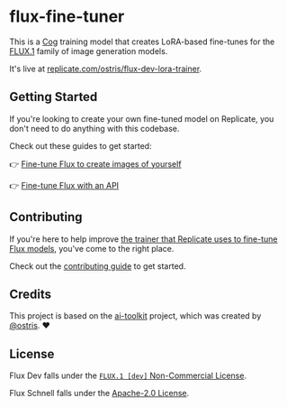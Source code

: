 # flux-fine-tuner

This is a [Cog](https://cog.run) training model that creates LoRA-based fine-tunes for the [FLUX.1](https://replicate.com/blog/flux-state-of-the-art-image-generation) family of image generation models.

It's live at [replicate.com/ostris/flux-dev-lora-trainer](https://replicate.com/ostris/flux-dev-lora-trainer).

## Getting Started

If you're looking to create your own fine-tuned model on Replicate, you don't need to do anything with this codebase.

Check out these guides to get started:

👉 [Fine-tune Flux to create images of yourself](https://replicate.com/blog/fine-tune-flux-with-faces)

👉 [Fine-tune Flux with an API](https://replicate.com/blog/fine-tune-flux-with-an-api)

## Contributing

If you're here to help improve [the trainer that Replicate uses to fine-tune Flux models](https://replicate.com/ostris/flux-dev-lora-trainer), you've come to the right place.

Check out the [contributing guide](CONTRIBUTING.md) to get started.

## Credits

This project is based on the [ai-toolkit](https://github.com/ostris/ai-toolkit) project, which was created by [@ostris](https://github.com/ostris). ❤️

## License

Flux Dev falls under the [`FLUX.1 [dev]` Non-Commercial License](https://huggingface.co/black-forest-labs/FLUX.1-dev/blob/main/LICENSE.md).

Flux Schnell falls under the [Apache-2.0 License](https://huggingface.co/datasets/choosealicense/licenses/blob/main/markdown/apache-2.0.md).